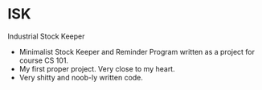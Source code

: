 # ISK
Industrial Stock Keeper

 - Minimalist Stock Keeper and Reminder Program written as a project for course CS 101.
 - My first proper project. Very close to my heart.
 - Very shitty and noob-ly written code. 
